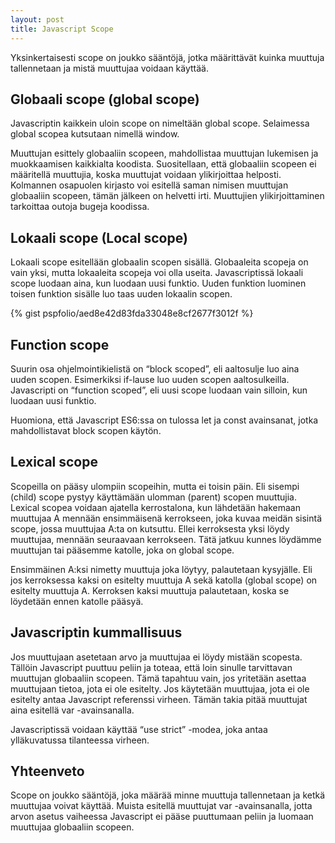 ```yaml
---
layout: post
title: Javascript Scope
---
```


Yksinkertaisesti scope on joukko sääntöjä, jotka määrittävät kuinka muuttuja tallennetaan ja mistä muuttujaa voidaan käyttää.

<!-- kuvan lisäys ![_config.yml]({{ site.baseurl }}/images/config.png) -->

## Globaali scope (global scope)

Javascriptin kaikkein uloin scope on nimeltään global scope. Selaimessa global scopea kutsutaan nimellä window.

Muuttujan esittely globaaliin scopeen, mahdollistaa muuttujan lukemisen ja muokkaamisen kaikkialta koodista. Suositellaan, että globaaliin scopeen ei määritellä muuttujia, koska muuttujat voidaan ylikirjoittaa helposti. Kolmannen osapuolen kirjasto voi esitellä saman nimisen muuttujan globaaliin scopeen, tämän jälkeen on helvetti irti. Muuttujien ylikirjoittaminen tarkoittaa outoja bugeja koodissa.

## Lokaali scope (Local scope)

Lokaali scope esitellään globaalin scopen sisällä. Globaaleita scopeja on vain yksi, mutta lokaaleita scopeja voi olla useita. Javascriptissä lokaali scope luodaan aina, kun luodaan uusi funktio. Uuden funktion luominen toisen funktion sisälle luo taas uuden lokaalin scopen.

{% gist pspfolio/aed8e42d83fda33048e8cf2677f3012f %}

## Function scope

Suurin osa ohjelmointikielistä on “block scoped”, eli aaltosulje luo aina uuden scopen. Esimerkiksi if-lause luo uuden scopen aaltosulkeilla. Javascripti on “function scoped”, eli uusi scope luodaan vain silloin, kun luodaan uusi funktio.

Huomiona, että Javascript ES6:ssa on tulossa let ja const avainsanat, jotka mahdollistavat block scopen käytön.

## Lexical scope

Scopeilla on pääsy ulompiin scopeihin, mutta ei toisin päin. Eli sisempi (child) scope pystyy käyttämään ulomman (parent) scopen muuttujia. Lexical scopea voidaan ajatella kerrostalona, kun lähdetään hakemaan muuttujaa A mennään ensimmäisenä kerrokseen, joka kuvaa meidän sisintä scope, jossa muuttujaa A:ta on kutsuttu. Ellei kerroksesta yksi löydy muuttujaa, mennään seuraavaan kerrokseen. Tätä jatkuu kunnes löydämme muuttujan tai pääsemme katolle, joka on global scope.

Ensimmäinen A:ksi nimetty muuttuja joka löytyy, palautetaan kysyjälle. Eli jos kerroksessa kaksi on esitelty muuttuja A sekä katolla (global scope) on esitelty muuttuja A. Kerroksen kaksi muuttuja palautetaan, koska se löydetään ennen katolle pääsyä.

## Javascriptin kummallisuus

Jos muuttujaan asetetaan arvo ja muuttujaa ei löydy mistään scopesta. Tällöin Javascript puuttuu peliin ja toteaa, että loin sinulle tarvittavan muuttujan globaaliin scopeen. Tämä tapahtuu vain, jos yritetään asettaa muuttujaan tietoa, jota ei ole esitelty. Jos käytetään muuttujaa, jota ei ole esitelty antaa Javascript referenssi virheen. Tämän takia pitää muuttujat aina esitellä var -avainsanalla. 

Javascriptissä voidaan käyttää “use strict” -modea, joka antaa ylläkuvatussa tilanteessa virheen.

## Yhteenveto

Scope on joukko sääntöjä, joka määrää minne muuttuja tallennetaan ja ketkä muuttujaa voivat käyttää. Muista esitellä muuttujat var -avainsanalla, jotta arvon asetus vaiheessa Javascript ei pääse puuttumaan peliin ja luomaan muuttujaa globaaliin scopeen.
